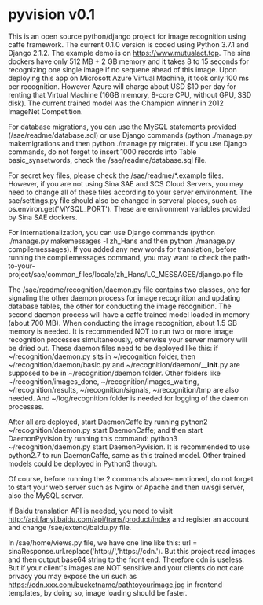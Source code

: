 # pyvision v0.1

This is an open source python/django project for image recognition using caffe framework. The current 0.1.0 version is coded using Python 3.7.1 and Django 2.1.2. The example demo is on https://www.mutualact.top. The sina dockers have only 512 MB + 2 GB memory and it takes 8 to 15 seconds for recognizing one single image if no sequene ahead of this image. Upon deploying this app on Microsoft Azure Virtual Machine, it took only 100 ms per recognition. However Azure will charge about USD $10 per day for renting that Virtual Machine (16GB memory, 8-core CPU, without GPU, SSD disk). The current trained model was the Champion winner in 2012 ImageNet Competition. 

For database migrations, you can use the MySQL statements provided (/sae/readme/database.sql) or use Django commands (python ./manage.py makemigrations and then python ./manage.py migrate). If you use Django commands, do not forget to insert 1000 records into Table basic_synsetwords, check the /sae/readme/database.sql file.

For secret key files, please check the /sae/readme/*.example files. However, if you are not using Sina SAE and SCS Cloud Servers, you may need to change all of these files according to your server environment. The sae/settings.py file should also be changed in serveral places, such as os.environ.get('MYSQL_PORT'). These are environment variables provided by Sina SAE dockers.

For internationalization, you can use Django commands (python ./manage.py makemessages -l zh_Hans and then python ./manage.py compilemessages). If you added any new words for translation, before running the compilemessages command, you may want to check the path-to-your-project/sae/common_files/locale/zh_Hans/LC_MESSAGES/django.po file

The /sae/readme/recognition/daemon.py file contains two classes, one for signaling the other daemon process for image recognition and updating database tables, the other for conducting the image recognition. The second daemon process will have a caffe trained model loaded in memory (about 700 MB). When conducting the image recognition, about 1.5 GB memory is needed. It is recommended NOT to run two or more image recognition processes simultaneously, otherwise your server memory will be dried out. These daemon files need to be deployed like this: if ~/recognition/daemon.py sits in ~/recognition folder, then ~/recognition/daemon/basic.py and ~/recognition/daemon/____init__.py are supposed to be in ~/recognition/daemon folder. Other folders like ~/recognition/images_done, ~/recognition/images_waiting, ~/recognition/results, ~/recognition/signals, ~/recognition/tmp are also needed. And ~/log/recognition folder is needed for logging of the daemon processes. 

After all are deployed, start DaemonCaffe by running python2 ~/recognition/daemon.py start DaemonCaffe; and then start DaemonPyvision by running this command: python3 ~/recognition/daemon.py start DaemonPyvision. It is recommended to use python2.7 to run DaemonCaffe, same as this trained model. Other trained models could be deployed in Python3 though. 

Of course, before running the 2 commands above-mentioned, do not forget to start your web server such as Nginx or Apache and then uwsgi server, also the MySQL server. 

If Baidu translation API is needed, you need to visit http://api.fanyi.baidu.com/api/trans/product/index and register an account and change /sae/extend/baidu.py file.

In /sae/home/views.py file, we have one line like this: url = sinaResponse.url.replace('http://','https://cdn.'). But this project read images and then output base64 string to the front end. Therefore cdn is useless. But if your client's images are NOT sensitive and your clients do not care privacy you may expose the uri such as https://cdn.xxx.com/bucketname/pathtoyourimage.jpg in frontend templates, by doing so, image loading should be faster.

